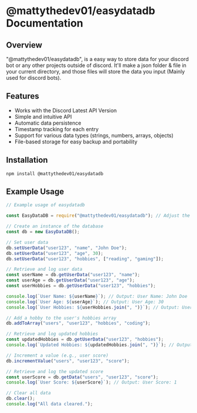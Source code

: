 # @mattythedev01/easydatadb Documentation

## Overview

"@mattythedev01/easydatadb", is a easy way to store data for your discord bot or any other projects outside of discord. It'll make a json folder & file in your current directory, and those files will store the data you input (Mainly used for discord bots).

## Features

- Works with the Discord Latest API Version
- Simple and intuitive API
- Automatic data persistence
- Timestamp tracking for each entry
- Support for various data types (strings, numbers, arrays, objects)
- File-based storage for easy backup and portability

## Installation

`npm install @mattythedev01/easydatadb`

## Example Usage

```js
// Example usage of easydatadb

const EasyDataDB = require("@mattythedev01/easydatadb"); // Adjust the path as necessary

// Create an instance of the database
const db = new EasyDataDB();

// Set user data
db.setUserData("user123", "name", "John Doe");
db.setUserData("user123", "age", 30);
db.setUserData("user123", "hobbies", ["reading", "gaming"]);

// Retrieve and log user data
const userName = db.getUserData("user123", "name");
const userAge = db.getUserData("user123", "age");
const userHobbies = db.getUserData("user123", "hobbies");

console.log(`User Name: ${userName}`); // Output: User Name: John Doe
console.log(`User Age: ${userAge}`); // Output: User Age: 30
console.log(`User Hobbies: ${userHobbies.join(", ")}`); // Output: User Hobbies: reading, gaming

// Add a hobby to the user's hobbies array
db.addToArray("users", "user123", "hobbies", "coding");

// Retrieve and log updated hobbies
const updatedHobbies = db.getUserData("user123", "hobbies");
console.log(`Updated Hobbies: ${updatedHobbies.join(", ")}`); // Output: Updated Hobbies: reading, gaming, coding

// Increment a value (e.g., user score)
db.incrementValue("users", "user123", "score");

// Retrieve and log the updated score
const userScore = db.getData("users", "user123", "score");
console.log(`User Score: ${userScore}`); // Output: User Score: 1

// Clear all data
db.clear();
console.log("All data cleared.");
```
